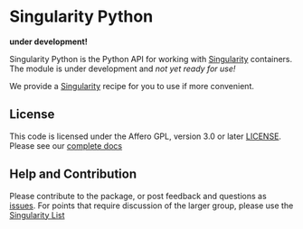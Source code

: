 # Singularity Python

**under development!**

Singularity Python is the Python API for working with <a href="https://singularityware.github.io" target="_blank">Singularity</a> containers. The module is under development and *not yet ready for use!*

We provide a [Singularity](Singularity) recipe for you to use if more convenient.

## License
This code is licensed under the Affero GPL, version 3.0 or later [LICENSE](LICENSE).
Please see our [complete docs](https://github.com/singularityhub/singularity-cli)

## Help and Contribution
Please contribute to the package, or post feedback and questions as <a href="https://github.com/singularityhub/singularity-cli" target="_blank">issues</a>. For points that require discussion of the larger group, please use the <a href="https://groups.google.com/a/lbl.gov/forum/#!forum/singularity" target="_blank">Singularity List</a>
